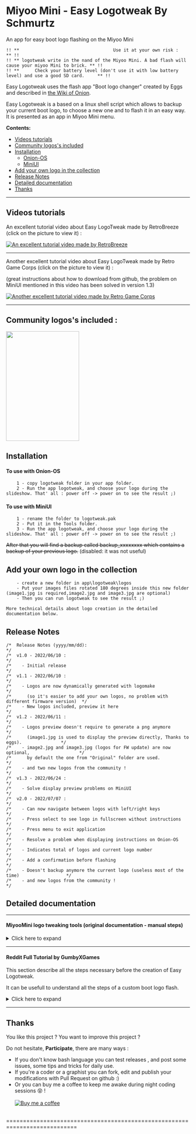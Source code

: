 # Miyoo Mini - Easy Logotweak  By Schmurtz
 An app for easy boot logo flashing on the Miyoo Mini

```
!! **                                    Use it at your own risk :                                    ** !!
!! ** logotweak write in the nand of the Miyoo Mini. A bad flash will cause your miyoo Mini to brick. ** !!
!! **      Check your battery level (don't use it with low battery level) and use a good SD card.     ** !!
```
Easy Logotweak uses the flash app "Boot logo changer" created by Eggs and described in [the Wiki of Onion](https://github.com/jimgraygit/Onion/wiki/6.-Miyoo-mini-apps#boot-logo-changer-credit-eggs).

Easy Logotweak is a based on a linux shell script which allows to backup your current boot logo, to choose a new one and to flash it in an easy way.
It is presented as an app in Miyoo Mini menu.

**Contents:**
* [Videos tutorials](#Videos-tutorials)
* [Community logos's included](#Community-logos's-included)
* [Installation](#Installation)
	* [Onion-OS](#To-use-with-Onion-OS)
	* [MiniUI](#To-use-with-MiniUI)
* [Add your own logo in the collection](#Add-your-own-logo-in-the-collection)
* [Release Notes](#Release-Notes)
* [Detailed documentation](#Detailed-documentation)
* [Thanks](#Thanks)


------------------------------------------------
## Videos tutorials

An excellent tutorial video about Easy LogoTweak made by RetroBreeze (click on the picture to view it) :

[![An excellent tutorial video made by RetroBreeze](https://img.youtube.com/vi/_GWbgp1Nw3s/0.jpg)](https://youtu.be/_GWbgp1Nw3s])

------------------------------------------------

Another excellent tutorial video about Easy LogoTweak  made by Retro Game Corps (click on the picture to view it) :

(great instructions about how to download from github, the problem on MiniUI mentioned in this video has been solved in version 1.3)

[![Another excellent tutorial video made by Retro Game Corps](https://img.youtube.com/vi/fMhtj9VQRSk/0.jpg)](https://youtu.be/fMhtj9VQRSk])



------------------------------------------------
 ## Community logos's included :

<img src="https://user-images.githubusercontent.com/7110113/177894062-f1659a3b-9795-4374-b43c-6528800749e1.png" width="200" height="300">


## Installation

 #### To use with Onion-OS
```
	1 - copy logotweak folder in your app folder.
	2 - Run the app logotweak, and choose your logo during the slideshow. That' all : power off -> power on to see the result ;)
```
 #### To use with MiniUI
```
	1 - rename the folder to logotweak.pak
	2 - Put it in the Tools folder.
	3 - Run the app logotweak, and choose your logo during the slideshow. That' all : power off -> power on to see the result ;)
```
~~After that you will find a backup called backup_xxxxxxxx which contains a backup of your previous logo.~~ (disabled: it was not useful)

## Add your own logo in the collection
```
	- create a new folder in app\logotweak\logos
	- Put your images files rotated 180 degrees inside this new folder (image1.jpg is required,image2.jpg and image3.jpg are optional) 
	- Then you can run logotweak to see the result ;)
	
More technical details about logo creation in the detailed documentation below. 
```




 ## Release Notes
```
/*  Release Notes (yyyy/mm/dd):                                                             */
/*  v1.0 - 2022/06/10 :                                                                     */
/*    - Initial release                                                                     */
/*  v1.1 - 2022/06/10 :                                                                     */
/*    - Logos are now dynamically generated with logomake                                   */
/*      (so it's easier to add your own logos, no problem with different firmware version)  */
/*    - New logos included, preview it here                                                 */
/*  v1.2 - 2022/06/11 :                                                                     */
/*    - Logos preview doesn't require to generate a png anymore                             */
/*      (image1.jpg is used to display the preview directly, Thanks to eggs).               */
/*    - image2.jpg and image3.jpg (logos for FW update) are now optional,                   */
/*      by default the one from "Original" folder are used.                                 */
/*    - and two new logos from the community !                                              */
/*  v1.3 - 2022/06/24 :                                                                     */
/*    - Solve display preview problems on MiniUI                                            */
/*  v2.0 - 2022/07/07 :                                                                     */
/*    - Can now navigate between logos with left/right keys                                 */
/*    - Press select to see logo in fullscreen without instructions                         */
/*    - Press menu to exit application                                                      */
/*    - Resolve a problem when displaying instructions on Onion-OS                          */
/*    - Indicates total of logos and current logo number                                    */
/*    - Add a confirmation before flashing                                                  */
/*    - Doesn't backup anymore the current logo (useless most of the time)                  */
/*    - and new logos from the community !                                                  */
```

 ## Detailed documentation
------------------------------------------------
#### MiyooMini logo tweaking tools (original documentation - manual steps)
<details>
  <summary>Click here to expand </summary>

```
** Mishandling will cause your miyoomini to brick. Use with extreme caution and at your own risk **

logoread	Extract logo images from current NAND
		image1.jpg ....	boot logo
		image2.jpg ....	upgrade screen
		image3.jpg .... super upgrade screen
		- All images are rotated 180 degrees

logomake	Make logo.img from image1,2,3.jpg
		- logo.img size is fixed to 128KB, so the total size of 3 jpg files 
		should be less than 128KB (129,732 bytes max actually)

logowrite	Flush logo.img to NAND
		* miyoomini will brick if image is corrupted. Be very careful *

To change the image, first extract the current images with logoread, modify the image, create logo.img with logomake, 
and then flush with logowrite.

( if the firmware is old (202111201656 or 202112110956), there is no super upgrade screen. in this case, 
logoread will fail to extract the 3rd image, so prepare a dummy image3.jpg after logoread )
```
</details>


------------------------------------------------

#### Reddit Full Tutorial by GumbyXGames
This section describe all the steps necessary before the creation of Easy Logotweak.

It can be usefull to understand all the steps of a custom boot logo flash.
<details>
  <summary>Click here to expand </summary>


https://www.reddit.com/r/MiyooMini/comments/v6e1f1/custom_boot_screen_tutorial/

1.Download the Boot Image Changer (https://github.com/jimgraygit/Onion/wiki/6.-Miyoo-mini-apps#boot-logo-changer-credit-eggs)

2.Extract the ZIP

3.Go into the resulting logotweak folder and move the following files out of the folder: image1.jpg, image2.jpg, and image3.jpg

4.Copy the logotweak folder to your microSD card

5.Put your microSD card back into your Mini and power it on

6.Open File Explorer under App from the main menu

7.Browse to the logotweak folder

8.Select logoread by highlighting it and pressing A

9.Select Execute. The screen will go black but then load the App Menu

10.Power the Mini off and remove the microSD card

11.In the logotweak folder on the microSD card there will now be three files: image1.jpg, image2.jpg, and image3.jpg

12.OPTIONAL: I suggest making a backup of the three files in case you want to go back to stock

13.Delete the image you are going to replace:
* image1.jpg is the image shown at boot
* image2.jpg is the image shown when performing a normal firmware update/upgrade
* image3.jpg is the image shown when performing a "Super Upgrade"

14.Copy the new images to the logotweak folder and rename them using the naming in step 13. Be sure the files match the dimensions and file size listed in logotweak_readme.txt

15.Put the microSD card back into your Mini and power it on.

16.Connect your Mini to a USB charger (5v, 1amp) using a USB-A-to-USB-C cable. Do not continue unless you have the Mini connected to external power or you risk bricking it.

17.Open File Explorer under App from the main menu

18.Browse to the logotweak folder

19.Select logomake by highlighting it and pressing A

20.Select Execute. The screen will go black but then load the App Menu

21.Open File Explorer again

22.Browse to the logotweak folder again

23.There should now be a logo.img file in the folder

24.As long as the logo.img folder is present, select logowrite and press A

25.Select Execute. The screen will go black but then load the App Menu

26.You have now flashed the new boot, upgrade, and super upgrade images to your device.

</details>




------------------------------------------------




 ## Thanks
You like this project ? You want to improve this project ? 

Do not hesitate, **Participate**, there are many ways :
- If you don't know bash language you can test releases , and post some issues, some tips and tricks for daily use.
- If you're a coder or a graphist you can fork, edit and publish your modifications with Pull Request on github :)<br/>
- Or you can buy me a coffee to keep me awake during night coding sessions :dizzy_face: !<br/><br/>
[![Buy me a coffee][buymeacoffee-shield]][buymeacoffee]
<br/><br/>

[buymeacoffee-shield]: https://www.buymeacoffee.com/assets/img/guidelines/download-assets-sm-2.svg
[buymeacoffee]: https://www.buymeacoffee.com/schmurtz
 ===========================================================================
 
